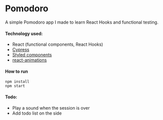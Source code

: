 # Pomodoro
A simple Pomodoro app I made to learn React Hooks and functional testing.

#### Technology used:
- React (functional components, React Hooks)
- [Cypress](https://github.com/cypress-io/cypress)
- [Styled components](https://github.com/styled-components/styled-components)
- [react-animations](https://github.com/FormidableLabs/react-animations)

#### How to run
```
npm install
npm start
```

#### Todo:
- Play a sound when the session is over
- Add todo list on the side